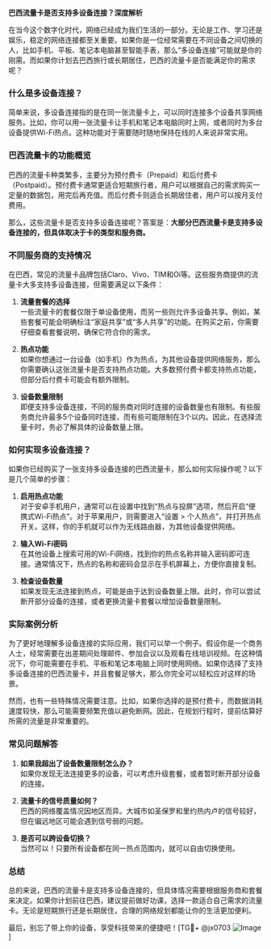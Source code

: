 **巴西流量卡是否支持多设备连接？深度解析**

在当今这个数字化时代，网络已经成为我们生活的一部分。无论是工作、学习还是娱乐，稳定的网络连接都至关重要。如果你是一位经常需要在不同设备之间切换的人，比如手机、平板、笔记本电脑甚至智能手表，那么“多设备连接”可能就是你的刚需。而如果你计划去巴西旅行或长期居住，巴西的流量卡是否能满足你的需求呢？

### 什么是多设备连接？
简单来说，多设备连接指的是在同一张流量卡上，可以同时连接多个设备共享网络服务。比如，你可以用一张流量卡让手机和笔记本电脑同时上网，或者同时为多台设备提供Wi-Fi热点。这种功能对于需要随时随地保持在线的人来说非常实用。

### 巴西流量卡的功能概览
巴西的流量卡种类繁多，主要分为预付费卡（Prepaid）和后付费卡（Postpaid）。预付费卡通常更适合短期旅行者，用户可以根据自己的需求购买一定量的数据包，用完后再充值。而后付费卡则适合长期居住者，用户可以按月支付费用。

那么，这些流量卡是否支持多设备连接呢？答案是：**大部分巴西流量卡是支持多设备连接的，但具体取决于卡的类型和服务商。**

### 不同服务商的支持情况
在巴西，常见的流量卡品牌包括Claro、Vivo、TIM和Oi等。这些服务商提供的流量卡大多支持多设备连接，但需要满足以下条件：

1. **流量套餐的选择**  
   一些流量卡的套餐仅限于单设备使用，而另一些则允许多设备共享。例如，某些套餐可能会明确标注“家庭共享”或“多人共享”的功能。在购买之前，你需要仔细查看套餐说明，确保它符合你的需求。

2. **热点功能**  
   如果你想通过一台设备（如手机）作为热点，为其他设备提供网络服务，那么你需要确认这张流量卡是否支持热点功能。大多数预付费卡都支持热点功能，但部分后付费卡可能会有额外限制。

3. **设备数量限制**  
   即便支持多设备连接，不同的服务商对同时连接的设备数量也有限制。有些服务商允许最多5个设备同时连接，而有些可能限制在3个以内。因此，在选择流量卡时，务必了解具体的设备数量上限。

### 如何实现多设备连接？
如果你已经购买了一张支持多设备连接的巴西流量卡，那么如何实际操作呢？以下是几个简单的步骤：

1. **启用热点功能**  
   对于安卓手机用户，通常可以在设置中找到“热点与投屏”选项，然后开启“便携式Wi-Fi热点”。对于苹果用户，则需要进入“设置 > 个人热点”，并打开热点开关。这样，你的手机就可以作为无线路由器，为其他设备提供网络。

2. **输入Wi-Fi密码**  
   在其他设备上搜索可用的Wi-Fi网络，找到你的热点名称并输入密码即可连接。通常情况下，热点的名称和密码会显示在手机屏幕上，方便你直接复制。

3. **检查设备数量**  
   如果发现无法连接到热点，可能是由于达到设备数量上限。此时，你可以尝试断开部分设备的连接，或者更换流量卡套餐以增加设备数量限制。

### 实际案例分析
为了更好地理解多设备连接的实际应用，我们可以举一个例子。假设你是一个商务人士，经常需要在出差期间处理邮件、参加会议以及观看在线培训视频。在这种情况下，你可能需要在手机、平板和笔记本电脑上同时使用网络。如果你选择了支持多设备连接的巴西流量卡，并且套餐足够大，那么你完全可以轻松应对这样的场景。

然而，也有一些特殊情况需要注意。比如，如果你选择的是预付费卡，而数据消耗速度较快，那么可能需要频繁充值以避免断网。因此，在规划行程时，提前估算好所需的流量是非常重要的。

### 常见问题解答
1. **如果我超出了设备数量限制怎么办？**  
   如果你发现无法连接更多的设备，可以考虑升级套餐，或者暂时断开部分设备的连接。

2. **流量卡的信号质量如何？**  
   巴西的网络覆盖情况因地区而异。大城市如圣保罗和里约热内卢的信号较好，但在偏远地区可能会遇到信号弱的问题。

3. **是否可以跨设备切换？**  
   当然可以！只要所有设备都在同一热点范围内，就可以自由切换使用。

### 总结
总的来说，巴西的流量卡是支持多设备连接的，但具体情况需要根据服务商和套餐来决定。如果你计划前往巴西，建议提前做好功课，选择一款适合自己需求的流量卡。无论是短期旅行还是长期居住，合理的网络规划都能让你的生活更加便利。

最后，别忘了带上你的设备，享受科技带来的便捷吧！[TG💪+ @jx0703 ![Image](https://github.com/user-attachments/assets/dbca1d08-cadb-493c-b0ec-ad6f7a83f270)]